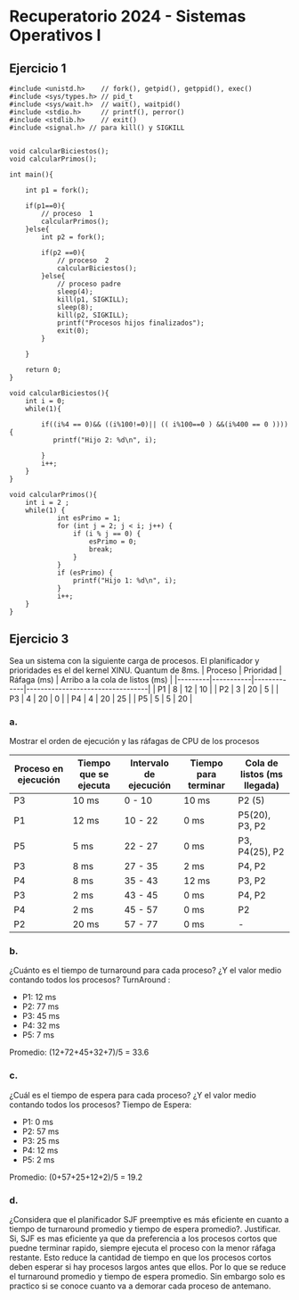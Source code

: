 # Recuperatorio 2024 - Sistemas Operativos I

## Ejercicio 1
```
#include <unistd.h>    // fork(), getpid(), getppid(), exec()
#include <sys/types.h> // pid_t
#include <sys/wait.h>  // wait(), waitpid()
#include <stdio.h>     // printf(), perror()
#include <stdlib.h>    // exit()
#include <signal.h> // para kill() y SIGKILL


void calcularBiciestos();
void calcularPrimos();

int main(){

    int p1 = fork();

    if(p1==0){
        // proceso  1
        calcularPrimos();
    }else{
        int p2 = fork();

        if(p2 ==0){
            // proceso  2
            calcularBiciestos();
        }else{
            // proceso padre
            sleep(4);
            kill(p1, SIGKILL);
            sleep(8);
            kill(p2, SIGKILL);
            printf("Procesos hijos finalizados");
            exit(0);
        }

    }

    return 0;
}

void calcularBiciestos(){
    int i = 0;
    while(1){
        
        if((i%4 == 0)&& ((i%100!=0)|| (( i%100==0 ) &&(i%400 == 0 )))){
           printf("Hijo 2: %d\n", i);

        }
        i++;
    }
}

void calcularPrimos(){
    int i = 2 ; 
    while(1) {
            int esPrimo = 1;
            for (int j = 2; j < i; j++) {
                if (i % j == 0) {
                    esPrimo = 0;
                    break;
                }
            }
            if (esPrimo) {
                printf("Hijo 1: %d\n", i);
            }
            i++;
    }
}
```

## Ejercicio 3
Sea un sistema con la siguiente carga de procesos. El planificador y prioridades es el del kernel XINU.
Quantum de 8ms.
| Proceso | Prioridad | Ráfaga (ms) | Arribo a la cola de listos (ms) |
|---------|-----------|-------------|----------------------------------|
| P1      | 8         | 12          | 10                               |
| P2      | 3         | 20          | 5                                |
| P3      | 4         | 20          | 0                                |
| P4      | 4         | 20          | 25                               |
| P5      | 5         | 5           | 20                               |

### a. 
Mostrar el orden de ejecución y las ráfagas de CPU de los procesos 

| Proceso en ejecución | Tiempo que se ejecuta | Intervalo de ejecución | Tiempo para terminar | Cola de listos (ms llegada)     |
|----------------------|------------------------|--------------------------|-----------------------|----------------------------------|
| P3                   | 10 ms                 | 0 - 10                  | 10 ms                | P2 (5)                          |
| P1                   | 12 ms                 | 10 - 22                 | 0 ms                 | P5(20), P3, P2                  |
| P5                   | 5 ms                  | 22 - 27                 | 0 ms                 | P3, P4(25), P2                  |
| P3                   | 8 ms                  | 27 - 35                 | 2 ms                 | P4, P2                          |
| P4                   | 8 ms                  | 35 - 43                 | 12 ms                | P3, P2                          |
| P3                   | 2 ms                  | 43 - 45                 | 0 ms                 | P4, P2                          |
| P4                   | 2 ms                  | 45 - 57                 | 0 ms                 | P2                              |
| P2                   | 20 ms                 | 57 - 77                 | 0 ms                 | -                               |

### b.
 ¿Cuánto es el tiempo de turnaround para cada proceso? ¿Y el valor medio contando todos los
procesos?
TurnAround :    
  - P1: 12 ms    
  - P2: 77 ms
  - P3: 45 ms
  - P4: 32 ms
  - P5: 7 ms
    
Promedio: (12+72+45+32+7)/5 = 33.6
### c. 
¿Cuál es el tiempo de espera para cada proceso? ¿Y el valor medio contando todos los procesos?
Tiempo de Espera:   
  - P1: 0 ms        
  - P2: 57 ms
  - P3: 25 ms
  - P4: 12 ms
  - P5: 2 ms
      
Promedio: (0+57+25+12+2)/5 = 19.2

### d.
¿Considera que el planificador SJF preemptive es más eficiente en cuanto a tiempo de turnaround
promedio y tiempo de espera promedio?. Justificar.
Si, SJF es mas eficiente ya que da preferencia a los procesos cortos que puedne terminar rapido, siempre ejecuta el proceso con la menor ráfaga restante. Esto reduce la cantidad de tiempo en que los procesos cortos deben esperar si hay procesos largos antes que ellos. Por lo que se reduce el turnaround promedio y tiempo de espera promedio. Sin embargo solo es practico si se conoce cuanto va a demorar cada proceso de antemano.


 
